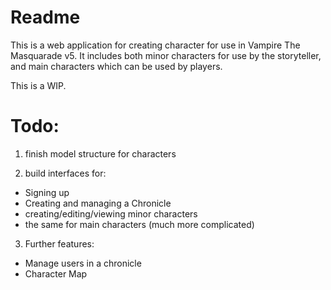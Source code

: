 # Readme

This is a web application for creating character for use in Vampire The Masquarade v5. It includes both minor characters for use by the storyteller, and main characters which can be used by players.

This is a WIP. 

# Todo:

1. finish model structure for characters

2. build interfaces for:
  * Signing up
  * Creating and managing a Chronicle
  * creating/editing/viewing minor characters
  * the same for main characters (much more complicated)

3. Further features:
  * Manage users in a chronicle
  * Character Map
